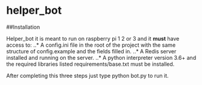 # helper_bot

##Installation

Helper_bot it is meant to run on raspberry pi 1 2 or 3 and it **must** have access to:
..* A config.ini file in the root of the project with the same structure of config.example and the fields filled in.
..* A Redis server installed and running on the server.
..* A python interpreter version 3.6+ and the required libraries listed requirements/base.txt must be installed.

After completing this three steps just type python bot.py to run it.

